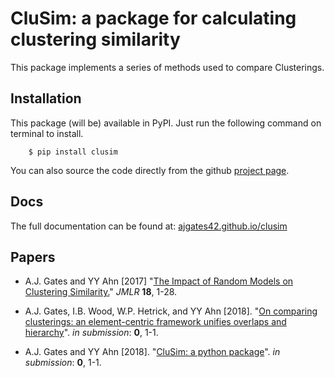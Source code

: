 # CluSim: a package for calculating clustering similarity

This package implements a series of methods used to compare Clusterings.

Installation
------------

This package (will be) available in PyPI. Just run the following command on terminal to install.

```
    $ pip install clusim
```

You can also source the code directly from the github [project page](https://github.com/ajgates42/clusim).

Docs
----

The full documentation can be found at: [ajgates42.github.io/clusim](https://ajgates42.github.io/clusim)

Papers
------

- A.J. Gates and YY Ahn [2017] "[The Impact of Random Models on Clustering Similarity.](http://jmlr.org/papers/volume18/17-039/17-039.pdf)" *JMLR* **18**, 1-28.

- A.J. Gates, I.B. Wood, W.P. Hetrick, and YY Ahn [2018]. "[On comparing clusterings: an element-centric framework unifies overlaps and hierarchy]()". *in submission*: **0**, 1-1.

- A.J. Gates and YY Ahn [2018]. "[CluSim: a python package]()". *in submission*: **0**, 1-1.



